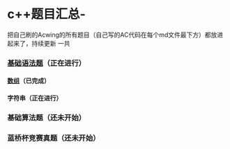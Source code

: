 # c++题目汇总-
把自己刷的Acwing的所有题目（自己写的AC代码在每个md文件最下方）都放进起来了，持续更新
一共

### [基础语法题](https://github.com/Evanwu1125/C-Acwinng-/tree/main/c%2B%2B%E8%AF%AD%E6%B3%95%E5%9F%BA%E7%A1%80)（正在进行）
#### [数组](https://github.com/Evanwu1125/C-Acwinng-/tree/main/c%2B%2B%E8%AF%AD%E6%B3%95%E5%9F%BA%E7%A1%80/%E6%95%B0%E7%BB%84)（已完成）   
#### 字符串（正在进行）

### 基础算法题（还未开始）
### 蓝桥杯竞赛真题（还未开始）
